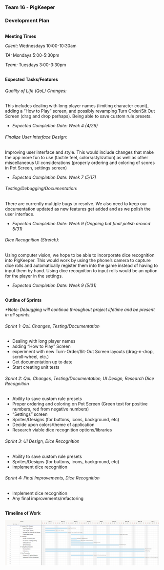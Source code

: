 ### **Team 16 - PigKeeper**

### **Development Plan**

\
**Meeting Times**

_Client:_ Wednesdays 10:00-10:30am

_TA:_ Mondays 5:00-5:30pm

_Team:_ Tuesdays 3:00-3:30pm

\
**Expected Tasks/Features**

###### Quality of Life (QoL) Changes: 
This includes dealing with long player names (limiting character count), adding a “How to Play” screen, and possibly revamping Turn Order/Sit Out Screen (drag and drop perhaps). Being able to save custom rule presets.



* _Expected Completion Date:  Week 4 (4/26)_

###### Finalize User Interface Design: 
Improving user interface and style. This would include changes that make the app more fun to use (tactile feel, colors/stylization) as well as other miscellaneous UI considerations (properly ordering and coloring of scores in Pot Screen, settings screen)



* _Expected Completion Date:  Week 7 (5/17)_

###### Testing/Debugging/Documentation:
There are currently multiple bugs to resolve. We also need to keep our documentation updated as new features get added and as we polish the user interface.



* _Expected Completion Date:  Week 9 (Ongoing but final polish around 5/31)_

###### Dice Recognition (Stretch):
Using computer vision, we hope to be able to incorporate dice recognition into PigKeeper. This would work by using the phone’s camera to capture dice rolls and automatically register them into the game instead of having to input them by hand. Using dice recognition to input rolls would be an option for the player in the settings. 



* _Expected Completion Date:  Week 9 (5/31)_

\
**Outline of Sprints**

_*Note: Debugging will continue throughout project lifetime and be present in all sprints._

 ###### Sprint 1: QoL Changes, Testing/Documentation



* Dealing with long player names
* adding “How to Play” Screen
* experiment with new Turn-Order/Sit-Out Screen layouts (drag-n-drop, scroll-wheel, etc.)
* Get documentation up to date
* Start creating unit tests

###### Sprint 2: QoL Changes, Testing/Documentation, UI Design, Research Dice Recognition



* Ability to save custom rule presets
* Proper ordering and coloring on Pot Screen (Green text for positive numbers, red from negative numbers)
* “Settings” screen
* Sprites/Designs (for buttons, icons, background, etc) 
* Decide upon colors/theme of application
* Research viable dice recognition options/libraries

###### Sprint 3: UI Design, Dice Recognition 



* Ability to save custom rule presets
* Sprites/Designs (for buttons, icons, background, etc)
* Implement dice recognition 

###### Sprint 4: Final Improvements, Dice Recognition



* Implement dice recognition 
* Any final improvements/refactoring

\
**Timeline of Work**

![Development Plan Timeline](documentation_images/devPlanTimeline.png)

